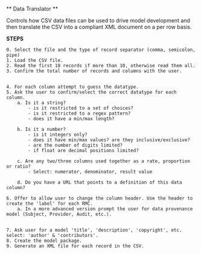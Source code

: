 ** Data Translator **
 
Controls how CSV data files can be used to drive model development and then translate the CSV into a compliant XML document on a per row basis. 

**STEPS**

    0. Select the file and the type of record separator (comma, semicolon, pipe)
    1. Load the CSV file.
    2. Read the first 10 records if more than 10, otherwise read them all.
    3. Confirm the total number of records and columns with the user. 


    4. For each column attempt to guess the datatype.
    5. Ask the user to confirm/select the correct datatype for each column. 
        a. Is it a string?
            - is it restricted to a set of choices?
            - is it restricted to a regex pattern?
            - does it have a min/max length?

        b. Is it a number?
            - is it integers only?
            - does it have min/max values? are they inclusive/exclusive?
            - are the number of digits limited?
            - if float are decimal positions limited?

        c. Are any two/three columns used together as a rate, proportion or ratio?
            - Select: numerator, denominator, result value

        d. Do you have a URL that points to a definition of this data column?

    6. Offer to allow user to change the column header. Use the header to create the 'label' for each RMC.
        a. In a more advanced version prompt the user for data provenance model (Subject, Provider, Audit, etc.). 


    7. Ask user for a model 'title', 'description', 'copyright', etc. select: 'author' & 'contributors'.
    8. Create the model package.
    9. Generate an XML file for each record in the CSV. 

